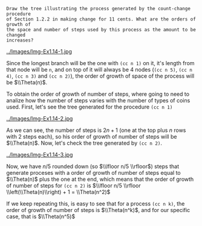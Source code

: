     Draw the tree illustrating the process generated by the count-change procedure
    of Section 1.2.2 in making change for 11 cents. What are the orders of growth of
    the space and number of steps used by this process as the amount to be changed
    increases?

[../Images/Img-Ex1.14-1.jpg](../Images/Img-Ex1.14-1.jpg)

Since the longest branch will be the one with `(cc n 1)` on it, it's length from that node will be `n`, and on top of it will always be 4 nodes (`(cc n 5)`, `(cc n 4)`,  `(cc n 3)` and `(cc n 2)`), the order of growth of space of the process will be $\\Theta(n)$.

To obtain the order of growth of number of steps, where going to need to analize how the number of steps varies with the number of types of coins used. First, let's see the tree generated for the procedure `(cc n 1)`

[../Images/Img-Ex1.14-2.jpg](../Images/Img-Ex1.14-2.jpg)

As we can see, the number of steps is $2n + 1$ (one at the top plus $n$ rows with 2 steps each), so his order of growth of number of steps will be $\\Theta(n)$. Now, let's check the tree generated by `(cc n 2)`.

[../Images/Img-Ex1.14-3.jpg](../Images/Img-Ex1.14-3.jpg)

Now, we have $n/5$ rounded down (so $\\lfloor n/5 \\rfloor$) steps that generate proceses with a order of growth of number of steps equal to $\\Theta(n)$ plus the one at the end, which means that the order of growth of number of steps for `(cc n 2)` is $\\lfloor n/5 \\rfloor \\left(\\Theta(n)\\right) + 1 = \\Theta(n^2)$

If we keep repeating this, is easy to see that for a process `(cc n k)`, the order of growth of number of steps is $\\Theta(n^k)$, and for our specific case, that is $\\Theta(n^5)$

